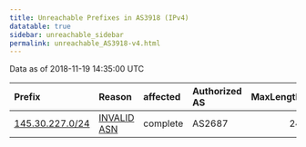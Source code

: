 ```yaml
---
title: Unreachable Prefixes in AS3918 (IPv4)
datatable: true
sidebar: unreachable_sidebar
permalink: unreachable_AS3918-v4.html
---
```


Data as of 2018-11-19 14:35:00 UTC


<div class="datatable-begin"></div>

| Prefix                                                   | Reason                                                                                                | affected   | Authorized AS   |   MaxLength | Anchor                                         |   unreachable /24s |
|:---------------------------------------------------------|:------------------------------------------------------------------------------------------------------|:-----------|:----------------|------------:|:-----------------------------------------------|-------------------:|
| [145.30.227.0/24](https://stat.ripe.net/145.30.227.0/24) | [INVALID ASN](https://rpki-validator.ripe.net/announcement-preview?asn=AS3918&prefix=145.30.227.0/24) | complete   | AS2687          |          24 | [RIPE](unreachable_RIPE_NCC_RPKI_Root-v4.html) |                  1 |

<div class="datatable-end"></div>